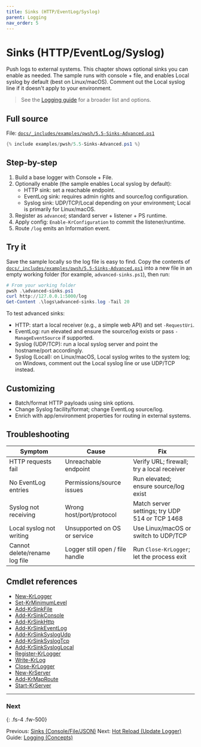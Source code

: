 ```yaml
---
title: Sinks (HTTP/EventLog/Syslog)
parent: Logging
nav_order: 5
---
```


# Sinks (HTTP/EventLog/Syslog)

Push logs to external systems. This chapter shows optional sinks you can enable
as needed. The sample runs with console + file, and enables Local syslog by
default (best on Linux/macOS). Comment out the Local syslog line if it doesn't
apply to your environment.

> See the [Logging guide](/guides/logging) for a broader list and options.

## Full source

File: [`docs/_includes/examples/pwsh/5.5-Sinks-Advanced.ps1`][5.5-Sinks-Advanced.ps1]

```powershell
{% include examples/pwsh/5.5-Sinks-Advanced.ps1 %}
```

## Step-by-step

1. Build a base logger with Console + File.
2. Optionally enable (the sample enables Local syslog by default):
   - HTTP sink: set a reachable endpoint.
   - EventLog sink: requires admin rights and source/log configuration.
   - Syslog sink: UDP/TCP/Local depending on your environment; Local is
       primarily for Linux/macOS.
3. Register as `advanced`; standard server + listener + PS runtime.
4. Apply config: `Enable-KrConfiguration` to commit the listener/runtime.
5. Route `/log` emits an Information event.

## Try it

Save the sample locally so the log file is easy to find. Copy the contents of
[`docs/_includes/examples/pwsh/5.5-Sinks-Advanced.ps1`][5.5-Sinks-Advanced.ps1] into a new file in an
empty working folder (for example, `advanced-sinks.ps1`), then run:

```powershell
# From your working folder
pwsh .\advanced-sinks.ps1
curl http://127.0.0.1:5000/log
Get-Content .\logs\advanced-sinks.log -Tail 20
```

To test advanced sinks:

- HTTP: start a local receiver (e.g., a simple web API) and set `-RequestUri`.
- EventLog: run elevated and ensure the source/log exists or pass `-ManageEventSource` if supported.
- Syslog (UDP/TCP): run a local syslog server and point the hostname/port accordingly.
- Syslog (Local): on Linux/macOS, Local syslog writes to the system log; on
   Windows, comment out the Local syslog line or use UDP/TCP instead.

## Customizing

- Batch/format HTTP payloads using sink options.
- Change Syslog facility/format; change EventLog source/log.
- Enrich with app/environment properties for routing in external systems.

## Troubleshooting

| Symptom                       | Cause                           | Fix                                            |
|-------------------------------|---------------------------------|------------------------------------------------|
| HTTP requests fail            | Unreachable endpoint            | Verify URL; firewall; try a local receiver     |
| No EventLog entries           | Permissions/source issues       | Run elevated; ensure source/log exist          |
| Syslog not receiving          | Wrong host/port/protocol        | Match server settings; try UDP 514 or TCP 1468 |
| Local syslog not writing      | Unsupported on OS or service    | Use Linux/macOS or switch to UDP/TCP           |
| Cannot delete/rename log file | Logger still open / file handle | Run `Close-KrLogger`; let the process exit     |

## Cmdlet references

- [New-KrLogger][New-KrLogger]
- [Set-KrMinimumLevel][Set-KrMinimumLevel]
- [Add-KrSinkFile][Add-KrSinkFile]
- [Add-KrSinkConsole][Add-KrSinkConsole]
- [Add-KrSinkHttp][Add-KrSinkHttp]
- [Add-KrSinkEventLog][Add-KrSinkEventLog]
- [Add-KrSinkSyslogUdp][Add-KrSinkSyslogUdp]
- [Add-KrSinkSyslogTcp][Add-KrSinkSyslogTcp]
- [Add-KrSinkSyslogLocal][Add-KrSinkSyslogLocal]
- [Register-KrLogger][Register-KrLogger]
- [Write-KrLog][Write-KrLog]
- [Close-KrLogger][Close-KrLogger]
- [New-KrServer][New-KrServer]
- [Add-KrMapRoute][Add-KrMapRoute]
- [Start-KrServer][Start-KrServer]

---

### Next

{: .fs-4 .fw-500}

Previous: [Sinks (Console/File/JSON)](./4.Sinks)
Next: [Hot Reload (Update Logger)](./6.Hot-Reload)
Guide: [Logging (Concepts)](/guides/logging)

[5.5-Sinks-Advanced.ps1]: /_includes/examples/pwsh/5.5-Sinks-Advanced.ps1
[New-KrLogger]: /pwsh/cmdlets/New-KrLogger
[Set-KrMinimumLevel]: /pwsh/cmdlets/Set-KrMinimumLevel
[Add-KrSinkFile]: /pwsh/cmdlets/Add-KrSinkFile
[Add-KrSinkConsole]: /pwsh/cmdlets/Add-KrSinkConsole
[Add-KrSinkHttp]: /pwsh/cmdlets/Add-KrSinkHttp
[Add-KrSinkEventLog]: /pwsh/cmdlets/Add-KrSinkEventLog
[Add-KrSinkSyslogUdp]: /pwsh/cmdlets/Add-KrSinkSyslogUdp
[Add-KrSinkSyslogTcp]: /pwsh/cmdlets/Add-KrSinkSyslogTcp
[Add-KrSinkSyslogLocal]: /pwsh/cmdlets/Add-KrSinkSyslogLocal
[Register-KrLogger]: /pwsh/cmdlets/Register-KrLogger
[Write-KrLog]: /pwsh/cmdlets/Write-KrLog
[New-KrServer]: /pwsh/cmdlets/New-KrServer
[Add-KrMapRoute]: /pwsh/cmdlets/Add-KrMapRoute
[Start-KrServer]: /pwsh/cmdlets/Start-KrServer
[Close-KrLogger]: /pwsh/cmdlets/Close-KrLogger
